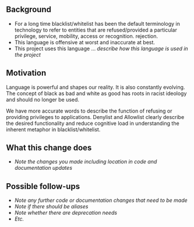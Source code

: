 ## Background
* For a long time blacklist/whitelist has been the default terminology in technology to refer to entities that are refused/provided a particular privilege, service, mobility, access or recognition. 
rejection.
* This language is offensive at worst and inaccurate at best.
* This project uses this language ... _describe how this language is used in the project_

## Motivation
Language is powerful and shapes our reality. It is also constantly evolving. The concept of black as bad and white as good has roots in racist ideology and should no longer be used.

We have more accurate words to describe the function of refusing or providing privileges to applications. Denylist and Allowlist clearly describe the desired functionality and reduce cognitive load in understanding the inherent metaphor in blacklist/whitelist.

## What this change does
* _Note the changes you made including location in code and documentation updates_ 

## Possible follow-ups
* _Note any further code or documentation changes that need to be made_
* _Note if there should be aliases_
* _Note whether there are deprecation needs_
* _Etc._
